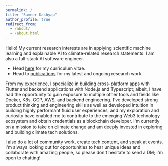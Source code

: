 ```yaml
---
permalink: /
title: "Sameer Kashyap"
author_profile: true
redirect_from: 
  - /about/
  - /about.html
---
```


Hello! My current research interests are in applying scientific machine learning and explainable AI to climate-related research statements. I am also a full-stack AI software engineer.

- Head [here](/cv) for my curriculum vitae.
- Head to [publications](/publications) for my latest and ongoing research work.

From my experience, I specialize in building cross-platform apps with Flutter and backend applications with Node.js and Typescript; albeit, I have had the opportunity to gain exposure to multiple other tools and fields like Docker, K8s, GCP, AWS, and backend engineering. I've developed strong product thinking and engineering skills as well as developed intuition in building highly performant fluid user experiences, and my exploration and curiosity have enabled me to contribute to the emerging Web3 technology ecosystem and obtain credentials as a blockchain developer. I'm currently on a mission to take on climate change and am deeply invested in exploring and building climate tech solutions.

I also do a lot of community work, create tech content, and speak at events. I'm always looking out for opportunities to hear unique ideas and collaborate with amazing people, so please don't hesitate to send a DM; I'm open to chatting!



